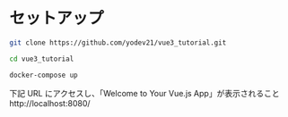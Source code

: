# セットアップ

```bash
git clone https://github.com/yodev21/vue3_tutorial.git

cd vue3_tutorial

docker-compose up
```

下記 URL にアクセスし、「Welcome to Your Vue.js App」が表示されること
http://localhost:8080/
